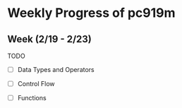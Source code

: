 # Weekly Progress of pc919m #
## Week (2/19 - 2/23) ##

TODO
- [ ] Data Types and Operators

- [ ] Control Flow

- [ ] Functions
